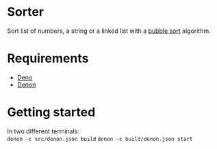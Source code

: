 # Sorter

Sort list of numbers, a string or a linked list with a [bubble sort](https://en.wikipedia.org/wiki/Bubble_sort) algorithm.

# Requirements

- [Deno](https://deno.land/)
- [Denon](https://deno.land/x/denon)

# Getting started

In two different terminals:  
`denon -c src/denon.json build`
`denon -c build/denon.json start`
